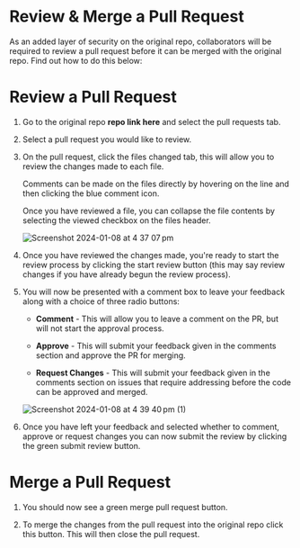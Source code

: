 # Review & Merge a Pull Request

As an added layer of security on the original repo, collaborators will be required to review a pull request before it can be merged with the original repo. Find out how to do this below:

# Review a Pull Request

1. Go to the original repo **repo link here** and select the pull requests tab.

2. Select a pull request you would like to review.

3. On the pull request, click the files changed tab, this will allow you to review the changes made to each file. 

    Comments can be made on the files directly by hovering on the line and then clicking the blue comment icon.

    Once you have reviewed a file, you can collapse the file contents by selecting the viewed checkbox on the files header.

    ![Screenshot 2024-01-08 at 4 37 07 pm](https://github.com/kera-cudmore/hackathon_templates/assets/92253071/d18cab67-b512-4de3-865d-5ec05b8586a8)


4. Once you have reviewed the changes made, you're ready to start the review process by clicking the start review button (this may say review changes if you have already begun the review process).

5. You will now be presented with a comment box to leave your feedback along with a choice of three radio buttons:

    * **Comment** - This will allow you to leave a comment on the PR, but will not start the approval process.

    * **Approve** - This will submit your feedback given in the comments section and approve the PR for merging.

    * **Request Changes** - This will submit your feedback given in the comments section on issues that require addressing before the code can be approved and merged.

    ![Screenshot 2024-01-08 at 4 39 40 pm (1)](https://github.com/kera-cudmore/hackathon_templates/assets/92253071/6f887173-4133-47a5-a5de-97876cdecb2f)

6. Once you have left your feedback and selected whether to comment, approve or request changes you can now submit the review by clicking the green submit review button.

# Merge a Pull Request

1. You should now see a green merge pull request button.

2. To merge the changes from the pull request into the original repo click this button. This will then close the pull request.
